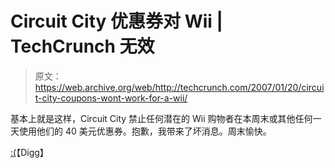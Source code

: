 # Circuit City 优惠券对 Wii | TechCrunch 无效

> 原文：<https://web.archive.org/web/http://techcrunch.com/2007/01/20/circuit-city-coupons-wont-work-for-a-wii/>

基本上就是这样，Circuit City 禁止任何潜在的 Wii 购物者在本周末或其他任何一天使用他们的 40 美元优惠券。抱歉，我带来了坏消息。周末愉快。

[:(](https://web.archive.org/web/20160206131358/http://digg.com/tech_deals/Circuit_City_renigs_on_40_coupon_offer_after_it_gets_dugg)【Digg】